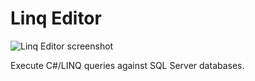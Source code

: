 Linq Editor
===========

![Linq Editor screenshot](http://i.imgur.com/Muuvfnz.png "Query databases using familiar C#/LINQ syntax.")

Execute C#/LINQ queries against SQL Server databases.
